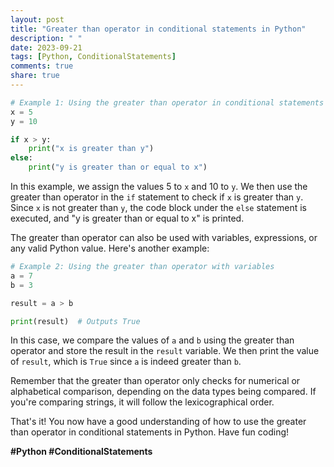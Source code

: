 ```yaml
---
layout: post
title: "Greater than operator in conditional statements in Python"
description: " "
date: 2023-09-21
tags: [Python, ConditionalStatements]
comments: true
share: true
---
```


```python
# Example 1: Using the greater than operator in conditional statements
x = 5
y = 10

if x > y:
    print("x is greater than y")
else:
    print("y is greater than or equal to x")
```

In this example, we assign the values 5 to `x` and 10 to `y`. We then use the greater than operator in the `if` statement to check if `x` is greater than `y`. Since `x` is not greater than `y`, the code block under the `else` statement is executed, and "y is greater than or equal to x" is printed.

The greater than operator can also be used with variables, expressions, or any valid Python value. Here's another example:

```python
# Example 2: Using the greater than operator with variables
a = 7
b = 3

result = a > b

print(result)  # Outputs True
```

In this case, we compare the values of `a` and `b` using the greater than operator and store the result in the `result` variable. We then print the value of `result`, which is `True` since `a` is indeed greater than `b`.

Remember that the greater than operator only checks for numerical or alphabetical comparison, depending on the data types being compared. If you're comparing strings, it will follow the lexicographical order.

That's it! You now have a good understanding of how to use the greater than operator in conditional statements in Python. Have fun coding!

**#Python #ConditionalStatements**